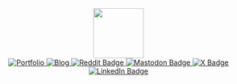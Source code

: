 
<div id="header" align="center">
  <img src="https://johnnypr.github.io/img/hello.gif" width="100"/>
  <div id="badges">
    <a href="https://rooyca.is-a.dev" target="_blank">
        <img src="https://img.shields.io/badge/Portfolio-blue?style=for-the-badge&logo=html5&logoColor=white" alt="Portfolio"/>
    </a>
    <a href="https://blog-4tw.pages.dev" target="_blank">
        <img src="https://img.shields.io/badge/Blog-blue?style=for-the-badge&logo=hugo&logoColor=white" alt="Blog"/>
    </a>
    <a href="https://www.reddit.com/user/r0yca" target="_blank">
      <img src="https://img.shields.io/badge/Reddit-blue?style=for-the-badge&logo=reddit&logoColor=white" alt="Reddit Badge"/>
    </a>
    <a href="https://mas.to/@rooyca" target="_blank">
      <img src="https://img.shields.io/badge/Mastodon-blue?style=for-the-badge&logo=mastodon&logoColor=white" alt="Mastodon Badge"/>
    </a>
    <a href="https://twitter.com/rooycaa" target="_blank">
      <img src="https://img.shields.io/badge/X(Twitter)-blue?style=for-the-badge&logo=x&logoColor=white" alt="X Badge"/>
    </a>
    <a href="https://www.linkedin.com/in/rooyca/" target="_blank">
      <img src="https://img.shields.io/badge/LinkedIn-blue?style=for-the-badge&logo=linkedin&logoColor=white" alt="LinkedIn Badge"/>
    </a>
  </div>
  <img src="https://komarev.com/ghpvc/?username=Rooyca&style=flat-square&color=blue" alt=""/>
</div>
    
<!-- ![IMG](https://github-readme-stats.vercel.app/api?username=rooyca&show_icons=true&theme=gruvbox) -->
